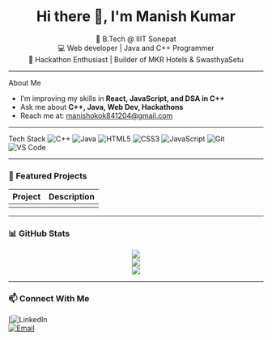 <h1 align="center">Hi there 👋, I'm Manish Kumar</h1>

<p align="center">
  🚀 B.Tech @ IIIT Sonepat <br/>
  💻 Web developer | Java and C++ Programmer <br/>
  🎯 Hackathon Enthusiast | Builder of MKR Hotels & SwasthyaSetu <br/>
</p>

---

 About Me
-  I’m improving my skills in **React, JavaScript, and DSA in C++**
-  Ask me about **C++, Java, Web Dev, Hackathons**
-  Reach me at: manishokok841204@gmail.com

---

Tech Stack
![C++](https://img.shields.io/badge/-C++-00599C?style=flat&logo=cplusplus)
![Java](https://img.shields.io/badge/-Java-007396?style=flat&logo=java)
![HTML5](https://img.shields.io/badge/-HTML5-E34F26?style=flat&logo=html5)
![CSS3](https://img.shields.io/badge/-CSS3-1572B6?style=flat&logo=css3)
![JavaScript](https://img.shields.io/badge/-JavaScript-F7DF1E?style=flat&logo=javascript)
![Git](https://img.shields.io/badge/-Git-F05032?style=flat&logo=git)
![VS Code](https://img.shields.io/badge/-VSCode-007ACC?style=flat&logo=visual-studio-code)

---

### 📌 Featured Projects

| Project | Description |
|--------|-------------|
|  |

---

### 📊 GitHub Stats

<p align="center">
  <img src="https://github-readme-stats.vercel.app/api?username=Mkr-12345&show_icons=true&theme=radical" />
  <br/>
  <img src="https://streak-stats.demolab.com?user=Mkr-12345&theme=radical&date_format=M%20j%5B%2C%20Y%5D" />
  <br/>
  <img src="https://github-readme-stats.vercel.app/api/top-langs/?username=Mkr-12345&layout=compact&theme=radical" />
</p>

---

### 📫 Connect With Me

[![LinkedIn](https://www.linkedin.com/in/manish-kumar-00937132b?utm_source=share&utm_campaign=share_via&utm_content=profile&utm_medium=android_app)  
[![Email](https://img.shields.io/badge/-Email-D14836?style=flat&logo=gmail&logoColor=white)](mailto:manishokok841204@gmail.com)
